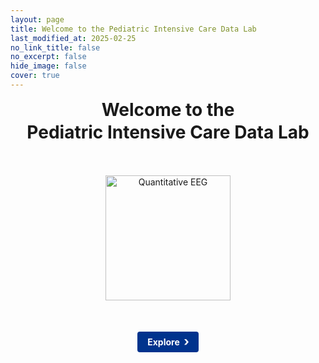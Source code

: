 ```yaml
---
layout: page
title: Welcome to the Pediatric Intensive Care Data Lab
last_modified_at: 2025-02-25
no_link_title: false
no_excerpt: false
hide_image: false
cover: true
---
```

<style>
/* Container for header and image */
.header-container {
  display: flex;
  flex-direction: column;
  align-items: center;
  text-align: center;
  margin-bottom: 20px;
}
/* Style for the image */
.header-image {
  max-width: 100%;
  height: 200px;
  object-fit: contain;
  margin: 20px 0;
}
/* Override default header margins */
.header-container h1 {
  margin: 0 0 30px 0;
  line-height: 1.3;
}
/* Split the title into two lines */
.header-title-top {
  display: block;
}
/* Hide the default page title - we'll add our own in the flex container */
.page-title {
  display: none;
}
/* Button with chevron style */
.explore-link-container {
  text-align: center;
  margin: 30px 0;
}
.button-with-chevron {
  display: inline-block;
  background-color: #00338d; /* UKE blue color */
  color: #ffffff;
  font-weight: bold;
  padding: 8px 16px;
  border-radius: 4px;
  text-decoration: none;
  position: relative;
  padding-right: 30px;
  cursor: pointer;
}

.button-with-chevron:after {
  content: "›";
  position: absolute;
  right: 15px;
  font-size: 20px;
  top: 50%;
  transform: translateY(-50%);
}
</style>
<!-- Vertically stacked header layout -->
<div class="header-container">
  <h1>
    <span class="header-title-top">Welcome to the</span>
    Pediatric Intensive Care Data Lab
  </h1>
  <img src="{{ '/assets/img/projects/qeeg2.png' | relative_url }}" alt="Quantitative EEG" class="header-image">
</div>

<div class="explore-link-container">
  <a href="home/index.md" class="button-with-chevron">Explore</a>
</div>